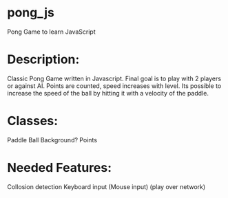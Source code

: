 # pong_js
Pong Game to learn JavaScript


# Description:

Classic Pong Game written in Javascript. 
Final goal is to play with 2 players or against AI.
Points are counted, speed increases with level.
Its possible to increase the speed of the ball by hitting it with a velocity of the paddle.


# Classes:

Paddle
Ball
Background?
Points

# Needed Features:

Collosion detection
Keyboard input
(Mouse input)
(play over network)
